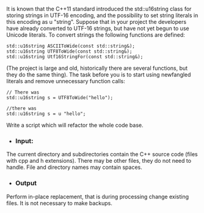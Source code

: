 It is known that the C++11 standard introduced the std::u16string class for storing strings in UTF-16 encoding,
and the possibility to set string literals in this encoding as u "string".
Suppose that in your project the developers have already converted to UTF-16 strings,
but have not yet begun to use Unicode literals.
To convert strings the following functions are defined:
```
std::u16string ASCIIToWide(const std::string&);
std::u16string UTF8ToWide(const std::string&);
std::u16string Utf16StringFor(const std::string&);
```
(The project is large and old, historically there are several functions, but they do the same thing).
The task before you is to start using newfangled literals and remove unnecessary function calls:
```
// There was
std::u16string s = UTF8ToWide("hello");

//there was
std::u16string s = u "hello";
```
Write a script which will refactor the whole code base.
- ### Input:
The current directory and subdirectories contain the C++ source code (files with cpp and h extensions). 
There may be other files, they do not need to handle. File and directory names may contain spaces.
- ### Output
Perform in-place replacement, that is during processing change existing files. It is not necessary to make backups.
